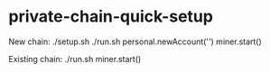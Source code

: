 # private-chain-quick-setup

New chain:
./setup.sh
./run.sh
personal.newAccount('')
miner.start()

Existing chain:
./run.sh
miner.start()
